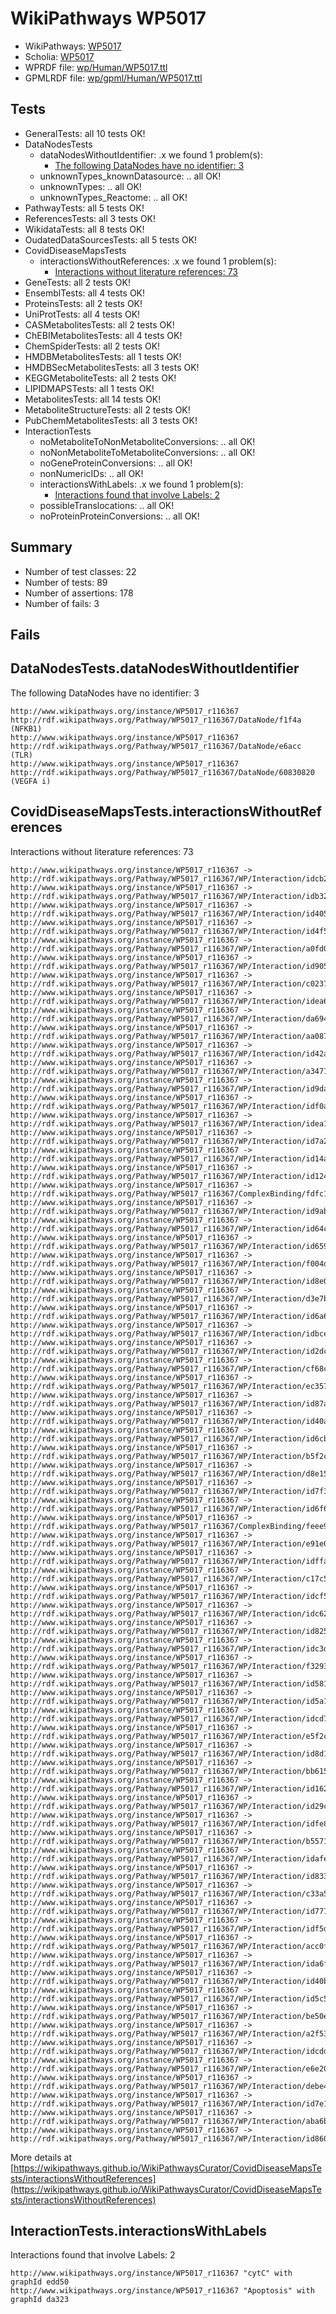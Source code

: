 # WikiPathways WP5017

* WikiPathways: [WP5017](https://identifiers.org/wikipathways:WP5017)
* Scholia: [WP5017](https://scholia.toolforge.org/wikipathways/WP5017)
* WPRDF file: [wp/Human/WP5017.ttl](../wp/Human/WP5017.ttl)
* GPMLRDF file: [wp/gpml/Human/WP5017.ttl](../wp/gpml/Human/WP5017.ttl)

## Tests
* GeneralTests: all 10 tests OK!
* DataNodesTests
    * dataNodesWithoutIdentifier: .x we found 1 problem(s):
        * [The following DataNodes have no identifier: 3](#d2d32fa2)
    * unknownTypes_knownDatasource: .. all OK!
    * unknownTypes: .. all OK!
    * unknownTypes_Reactome: .. all OK!
* PathwayTests: all 5 tests OK!
* ReferencesTests: all 3 tests OK!
* WikidataTests: all 8 tests OK!
* OudatedDataSourcesTests: all 5 tests OK!
* CovidDiseaseMapsTests
    * interactionsWithoutReferences: .x we found 1 problem(s):
        * [Interactions without literature references: 73](#9701cd9e)
* GeneTests: all 2 tests OK!
* EnsemblTests: all 4 tests OK!
* ProteinsTests: all 2 tests OK!
* UniProtTests: all 4 tests OK!
* CASMetabolitesTests: all 2 tests OK!
* ChEBIMetabolitesTests: all 4 tests OK!
* ChemSpiderTests: all 2 tests OK!
* HMDBMetabolitesTests: all 1 tests OK!
* HMDBSecMetabolitesTests: all 3 tests OK!
* KEGGMetaboliteTests: all 2 tests OK!
* LIPIDMAPSTests: all 1 tests OK!
* MetabolitesTests: all 14 tests OK!
* MetaboliteStructureTests: all 2 tests OK!
* PubChemMetabolitesTests: all 3 tests OK!
* InteractionTests
    * noMetaboliteToNonMetaboliteConversions: .. all OK!
    * noNonMetaboliteToMetaboliteConversions: .. all OK!
    * noGeneProteinConversions: .. all OK!
    * nonNumericIDs: .. all OK!
    * interactionsWithLabels: .x we found 1 problem(s):
        * [Interactions found that involve Labels: 2](#630d2679)
    * possibleTranslocations: .. all OK!
    * noProteinProteinConversions: .. all OK!


## Summary

* Number of test classes: 22
* Number of tests: 89
* Number of assertions: 178
* Number of fails: 3

## Fails

<a name="d2d32fa2" />

## DataNodesTests.dataNodesWithoutIdentifier

The following DataNodes have no identifier: 3
```
http://www.wikipathways.org/instance/WP5017_r116367 http://rdf.wikipathways.org/Pathway/WP5017_r116367/DataNode/f1f4a (NFKB1)
http://www.wikipathways.org/instance/WP5017_r116367 http://rdf.wikipathways.org/Pathway/WP5017_r116367/DataNode/e6acc (TLR)
http://www.wikipathways.org/instance/WP5017_r116367 http://rdf.wikipathways.org/Pathway/WP5017_r116367/DataNode/60830820 (VEGFA i)
```

<a name="9701cd9e" />

## CovidDiseaseMapsTests.interactionsWithoutReferences

Interactions without literature references: 73
```
http://www.wikipathways.org/instance/WP5017_r116367 -> http://rdf.wikipathways.org/Pathway/WP5017_r116367/WP/Interaction/idcb2aef65
http://www.wikipathways.org/instance/WP5017_r116367 -> http://rdf.wikipathways.org/Pathway/WP5017_r116367/WP/Interaction/idb3277892
http://www.wikipathways.org/instance/WP5017_r116367 -> http://rdf.wikipathways.org/Pathway/WP5017_r116367/WP/Interaction/id4054b979
http://www.wikipathways.org/instance/WP5017_r116367 -> http://rdf.wikipathways.org/Pathway/WP5017_r116367/WP/Interaction/id4f50d393
http://www.wikipathways.org/instance/WP5017_r116367 -> http://rdf.wikipathways.org/Pathway/WP5017_r116367/WP/Interaction/a0fd0
http://www.wikipathways.org/instance/WP5017_r116367 -> http://rdf.wikipathways.org/Pathway/WP5017_r116367/WP/Interaction/id905e2fc6
http://www.wikipathways.org/instance/WP5017_r116367 -> http://rdf.wikipathways.org/Pathway/WP5017_r116367/WP/Interaction/c0237
http://www.wikipathways.org/instance/WP5017_r116367 -> http://rdf.wikipathways.org/Pathway/WP5017_r116367/WP/Interaction/idea6a7587
http://www.wikipathways.org/instance/WP5017_r116367 -> http://rdf.wikipathways.org/Pathway/WP5017_r116367/WP/Interaction/da694
http://www.wikipathways.org/instance/WP5017_r116367 -> http://rdf.wikipathways.org/Pathway/WP5017_r116367/WP/Interaction/aa087
http://www.wikipathways.org/instance/WP5017_r116367 -> http://rdf.wikipathways.org/Pathway/WP5017_r116367/WP/Interaction/id42a60593
http://www.wikipathways.org/instance/WP5017_r116367 -> http://rdf.wikipathways.org/Pathway/WP5017_r116367/WP/Interaction/a3471
http://www.wikipathways.org/instance/WP5017_r116367 -> http://rdf.wikipathways.org/Pathway/WP5017_r116367/WP/Interaction/id9dab4de8
http://www.wikipathways.org/instance/WP5017_r116367 -> http://rdf.wikipathways.org/Pathway/WP5017_r116367/WP/Interaction/idf0a72812
http://www.wikipathways.org/instance/WP5017_r116367 -> http://rdf.wikipathways.org/Pathway/WP5017_r116367/WP/Interaction/idea19bb12
http://www.wikipathways.org/instance/WP5017_r116367 -> http://rdf.wikipathways.org/Pathway/WP5017_r116367/WP/Interaction/id7a291862
http://www.wikipathways.org/instance/WP5017_r116367 -> http://rdf.wikipathways.org/Pathway/WP5017_r116367/WP/Interaction/id14ac29e1
http://www.wikipathways.org/instance/WP5017_r116367 -> http://rdf.wikipathways.org/Pathway/WP5017_r116367/WP/Interaction/id124f504
http://www.wikipathways.org/instance/WP5017_r116367 -> http://rdf.wikipathways.org/Pathway/WP5017_r116367/ComplexBinding/fdfc1
http://www.wikipathways.org/instance/WP5017_r116367 -> http://rdf.wikipathways.org/Pathway/WP5017_r116367/WP/Interaction/id9ab74324
http://www.wikipathways.org/instance/WP5017_r116367 -> http://rdf.wikipathways.org/Pathway/WP5017_r116367/WP/Interaction/id64c73014
http://www.wikipathways.org/instance/WP5017_r116367 -> http://rdf.wikipathways.org/Pathway/WP5017_r116367/WP/Interaction/id659c2444
http://www.wikipathways.org/instance/WP5017_r116367 -> http://rdf.wikipathways.org/Pathway/WP5017_r116367/WP/Interaction/f004d
http://www.wikipathways.org/instance/WP5017_r116367 -> http://rdf.wikipathways.org/Pathway/WP5017_r116367/WP/Interaction/id8e00894d
http://www.wikipathways.org/instance/WP5017_r116367 -> http://rdf.wikipathways.org/Pathway/WP5017_r116367/WP/Interaction/d3e7b
http://www.wikipathways.org/instance/WP5017_r116367 -> http://rdf.wikipathways.org/Pathway/WP5017_r116367/WP/Interaction/id6a6c6678
http://www.wikipathways.org/instance/WP5017_r116367 -> http://rdf.wikipathways.org/Pathway/WP5017_r116367/WP/Interaction/idbceb28e3
http://www.wikipathways.org/instance/WP5017_r116367 -> http://rdf.wikipathways.org/Pathway/WP5017_r116367/WP/Interaction/id2dc5849
http://www.wikipathways.org/instance/WP5017_r116367 -> http://rdf.wikipathways.org/Pathway/WP5017_r116367/WP/Interaction/cf68c
http://www.wikipathways.org/instance/WP5017_r116367 -> http://rdf.wikipathways.org/Pathway/WP5017_r116367/WP/Interaction/ec357
http://www.wikipathways.org/instance/WP5017_r116367 -> http://rdf.wikipathways.org/Pathway/WP5017_r116367/WP/Interaction/id87a12055
http://www.wikipathways.org/instance/WP5017_r116367 -> http://rdf.wikipathways.org/Pathway/WP5017_r116367/WP/Interaction/id40a4006b
http://www.wikipathways.org/instance/WP5017_r116367 -> http://rdf.wikipathways.org/Pathway/WP5017_r116367/WP/Interaction/id6cb6de0c
http://www.wikipathways.org/instance/WP5017_r116367 -> http://rdf.wikipathways.org/Pathway/WP5017_r116367/WP/Interaction/b5f2c
http://www.wikipathways.org/instance/WP5017_r116367 -> http://rdf.wikipathways.org/Pathway/WP5017_r116367/WP/Interaction/d8e15
http://www.wikipathways.org/instance/WP5017_r116367 -> http://rdf.wikipathways.org/Pathway/WP5017_r116367/WP/Interaction/id7f3387bd
http://www.wikipathways.org/instance/WP5017_r116367 -> http://rdf.wikipathways.org/Pathway/WP5017_r116367/WP/Interaction/id6f6413b9
http://www.wikipathways.org/instance/WP5017_r116367 -> http://rdf.wikipathways.org/Pathway/WP5017_r116367/ComplexBinding/feee9
http://www.wikipathways.org/instance/WP5017_r116367 -> http://rdf.wikipathways.org/Pathway/WP5017_r116367/WP/Interaction/e91e0
http://www.wikipathways.org/instance/WP5017_r116367 -> http://rdf.wikipathways.org/Pathway/WP5017_r116367/WP/Interaction/idffa279cf
http://www.wikipathways.org/instance/WP5017_r116367 -> http://rdf.wikipathways.org/Pathway/WP5017_r116367/WP/Interaction/c17c5
http://www.wikipathways.org/instance/WP5017_r116367 -> http://rdf.wikipathways.org/Pathway/WP5017_r116367/WP/Interaction/idcf5e8c4b
http://www.wikipathways.org/instance/WP5017_r116367 -> http://rdf.wikipathways.org/Pathway/WP5017_r116367/WP/Interaction/idc62ade93
http://www.wikipathways.org/instance/WP5017_r116367 -> http://rdf.wikipathways.org/Pathway/WP5017_r116367/WP/Interaction/id82577f59
http://www.wikipathways.org/instance/WP5017_r116367 -> http://rdf.wikipathways.org/Pathway/WP5017_r116367/WP/Interaction/idc3d22e0b
http://www.wikipathways.org/instance/WP5017_r116367 -> http://rdf.wikipathways.org/Pathway/WP5017_r116367/WP/Interaction/f3293
http://www.wikipathways.org/instance/WP5017_r116367 -> http://rdf.wikipathways.org/Pathway/WP5017_r116367/WP/Interaction/id581717de
http://www.wikipathways.org/instance/WP5017_r116367 -> http://rdf.wikipathways.org/Pathway/WP5017_r116367/WP/Interaction/id5a187ba6
http://www.wikipathways.org/instance/WP5017_r116367 -> http://rdf.wikipathways.org/Pathway/WP5017_r116367/WP/Interaction/idcd7d8d5d
http://www.wikipathways.org/instance/WP5017_r116367 -> http://rdf.wikipathways.org/Pathway/WP5017_r116367/WP/Interaction/e5f2c
http://www.wikipathways.org/instance/WP5017_r116367 -> http://rdf.wikipathways.org/Pathway/WP5017_r116367/WP/Interaction/id8d1fcfca
http://www.wikipathways.org/instance/WP5017_r116367 -> http://rdf.wikipathways.org/Pathway/WP5017_r116367/WP/Interaction/bb615
http://www.wikipathways.org/instance/WP5017_r116367 -> http://rdf.wikipathways.org/Pathway/WP5017_r116367/WP/Interaction/id16238df4
http://www.wikipathways.org/instance/WP5017_r116367 -> http://rdf.wikipathways.org/Pathway/WP5017_r116367/WP/Interaction/id29c37361
http://www.wikipathways.org/instance/WP5017_r116367 -> http://rdf.wikipathways.org/Pathway/WP5017_r116367/WP/Interaction/idfe84d13e
http://www.wikipathways.org/instance/WP5017_r116367 -> http://rdf.wikipathways.org/Pathway/WP5017_r116367/WP/Interaction/b5571
http://www.wikipathways.org/instance/WP5017_r116367 -> http://rdf.wikipathways.org/Pathway/WP5017_r116367/WP/Interaction/idafea9d81
http://www.wikipathways.org/instance/WP5017_r116367 -> http://rdf.wikipathways.org/Pathway/WP5017_r116367/WP/Interaction/id83382dc9
http://www.wikipathways.org/instance/WP5017_r116367 -> http://rdf.wikipathways.org/Pathway/WP5017_r116367/WP/Interaction/c33a5
http://www.wikipathways.org/instance/WP5017_r116367 -> http://rdf.wikipathways.org/Pathway/WP5017_r116367/WP/Interaction/id77147e38
http://www.wikipathways.org/instance/WP5017_r116367 -> http://rdf.wikipathways.org/Pathway/WP5017_r116367/WP/Interaction/idf5d5c17d
http://www.wikipathways.org/instance/WP5017_r116367 -> http://rdf.wikipathways.org/Pathway/WP5017_r116367/WP/Interaction/acc0f
http://www.wikipathways.org/instance/WP5017_r116367 -> http://rdf.wikipathways.org/Pathway/WP5017_r116367/WP/Interaction/ida6fb44b3
http://www.wikipathways.org/instance/WP5017_r116367 -> http://rdf.wikipathways.org/Pathway/WP5017_r116367/WP/Interaction/id40b35b4e
http://www.wikipathways.org/instance/WP5017_r116367 -> http://rdf.wikipathways.org/Pathway/WP5017_r116367/WP/Interaction/id5c510149
http://www.wikipathways.org/instance/WP5017_r116367 -> http://rdf.wikipathways.org/Pathway/WP5017_r116367/WP/Interaction/be50e
http://www.wikipathways.org/instance/WP5017_r116367 -> http://rdf.wikipathways.org/Pathway/WP5017_r116367/WP/Interaction/a2f53
http://www.wikipathways.org/instance/WP5017_r116367 -> http://rdf.wikipathways.org/Pathway/WP5017_r116367/WP/Interaction/idcddc9bd2
http://www.wikipathways.org/instance/WP5017_r116367 -> http://rdf.wikipathways.org/Pathway/WP5017_r116367/WP/Interaction/e6e20
http://www.wikipathways.org/instance/WP5017_r116367 -> http://rdf.wikipathways.org/Pathway/WP5017_r116367/WP/Interaction/debe4
http://www.wikipathways.org/instance/WP5017_r116367 -> http://rdf.wikipathways.org/Pathway/WP5017_r116367/WP/Interaction/id7e10b2e0
http://www.wikipathways.org/instance/WP5017_r116367 -> http://rdf.wikipathways.org/Pathway/WP5017_r116367/WP/Interaction/aba6b
http://www.wikipathways.org/instance/WP5017_r116367 -> http://rdf.wikipathways.org/Pathway/WP5017_r116367/WP/Interaction/id8605fd13
```

More details at [https://wikipathways.github.io/WikiPathwaysCurator/CovidDiseaseMapsTests/interactionsWithoutReferences](https://wikipathways.github.io/WikiPathwaysCurator/CovidDiseaseMapsTests/interactionsWithoutReferences)

<a name="630d2679" />

## InteractionTests.interactionsWithLabels

Interactions found that involve Labels: 2
```
http://www.wikipathways.org/instance/WP5017_r116367 "cytC" with graphId edd50
http://www.wikipathways.org/instance/WP5017_r116367 "Apoptosis" with graphId da323
```


